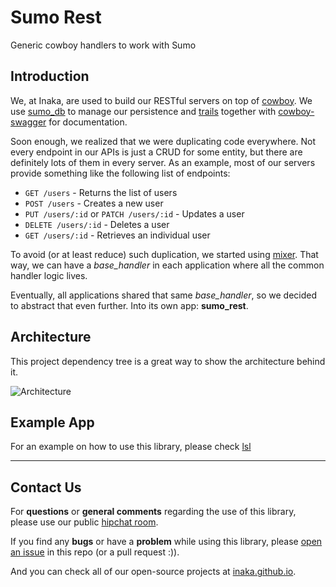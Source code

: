 # Sumo Rest
Generic cowboy handlers to work with Sumo

## Introduction
We, at Inaka, are used to build our RESTful servers on top of [cowboy](https://github.com/ninenines/cowboy). We use [sumo_db](https://github.com/inaka/sumo_db) to manage our persistence and [trails](https://github.com/inaka/cowboy-trails) together with [cowboy-swagger](https://github.com/inaka/cowboy-swagger) for documentation.

Soon enough, we realized that we were duplicating code everywhere. Not every endpoint in our APIs is just a CRUD for some entity, but there are definitely lots of them in every server. As an example, most of our servers provide something like the following list of endpoints:

* `GET /users` - Returns the list of users
* `POST /users` - Creates a new user
* `PUT /users/:id` or `PATCH /users/:id` - Updates a user
* `DELETE /users/:id` - Deletes a user
* `GET /users/:id` - Retrieves an individual user

To avoid (or at least reduce) such duplication, we started using [mixer](https://github.com/chef/mixer). That way, we can have a *base_handler* in each application where all the common handler logic lives.

Eventually, all applications shared that same *base_handler*, so we decided to abstract that even further. Into its own app: **sumo_rest**.

## Architecture
This project dependency tree is a great way to show the architecture behind it.

![Architecture](https://docs.google.com/drawings/d/1mlJTIxd7mH_48hcWmip_zW6rfzglbmSprpGSsfhjcsM/pub?w=367&amp;h=288)

## Example App
For an example on how to use this library, please check [lsl](https://github.com/inaka/lsl)

---

## Contact Us
For **questions** or **general comments** regarding the use of this library,
please use our public [hipchat room](http://inaka.net/hipchat).

If you find any **bugs** or have a **problem** while using this library, please
[open an issue](https://github.com/inaka/elvis/issues/new) in this repo
(or a pull request :)).

And you can check all of our open-source projects at [inaka.github.io](http://inaka.github.io).
